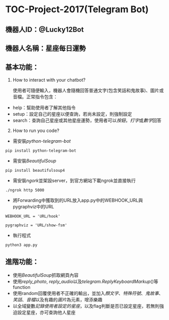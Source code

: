 # TOC-Project-2017(Telegram Bot)

## 機器人ID：@Lucky12Bot

## 機器人名稱：星座每日運勢

## 基本功能：

1. 	How to interact with your chatbot?

	使用者可隨便輸入，機器人會隨機回答普通文字(包含笑話和鬼故事)、圖片或音檔。正常指令包含：
*	help：幫助使用者了解其他指令
*	setup：設定自己的星座以便查詢，若尚未設定，則強制設定
*	search：查詢自己星座或其他星座運勢，使用者可以*按鈕*，*打字*或*數字*回答


2.	How to run you code?
*	需安裝*python-telegram-bot*

`pip install python-telegram-bot`

*	需安裝*BeautifulSoup*

`pip install beautifulsoup4`

*	需安裝*ngork*並架設server，到官方網站下載ngrok並直接執行

`./ngrok http 5000`

*	將Forwarding中獲取到的URL放入app.py中的WEBHOOK_URL與pygraphviz中的URL

`WEBHOOK_URL = 'URL/hook'`

`pygraphviz = 'URL/show-fsm'`

*	執行程式

`python3 app.py`


## 進階功能：

*	使用*BeautifulSoup*抓取網頁內容
*	使用*reply_photo*, *reply_audio*以及*telegram.ReplyKeyboardMarkup*()等function
*	使用random回覆使用者不正確的輸出，並加入*顏文字*、*特殊符號*、*鬼故事*、*笑話*、*音檔*以及有趣的*圖片*為元素，增添樂趣
*	以全域變數*記錄使用者設定的星座*，以及flag判斷是否已設定星座，若無則強迫設定星座，亦可查詢他人星座
